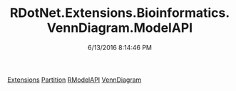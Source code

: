 ﻿---
title: RDotNet.Extensions.Bioinformatics.VennDiagram.ModelAPI
date: 6/13/2016 8:14:46 PM
---

[Extensions](T-RDotNet.Extensions.Bioinformatics.VennDiagram.ModelAPI.Extensions.html)
[Partition](T-RDotNet.Extensions.Bioinformatics.VennDiagram.ModelAPI.Partition.html)
[RModelAPI](T-RDotNet.Extensions.Bioinformatics.VennDiagram.ModelAPI.RModelAPI.html)
[VennDiagram](T-RDotNet.Extensions.Bioinformatics.VennDiagram.ModelAPI.VennDiagram.html)
